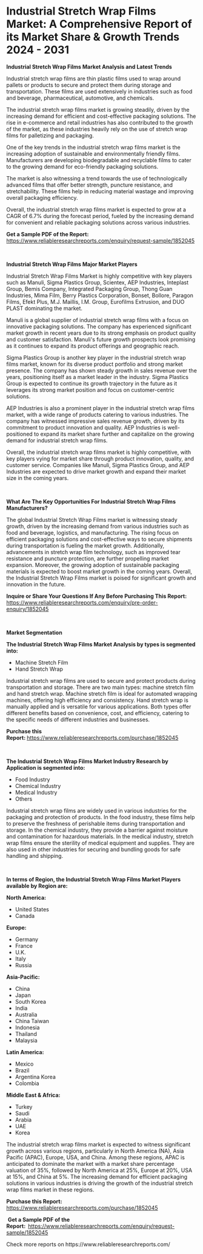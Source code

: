 <p><h1>Industrial Stretch Wrap Films Market: A Comprehensive Report of its Market Share & Growth Trends 2024 - 2031</h1></p><p><strong>Industrial Stretch Wrap Films Market Analysis and Latest Trends</strong></p>
<p><p>Industrial stretch wrap films are thin plastic films used to wrap around pallets or products to secure and protect them during storage and transportation. These films are used extensively in industries such as food and beverage, pharmaceutical, automotive, and chemicals.</p><p>The industrial stretch wrap films market is growing steadily, driven by the increasing demand for efficient and cost-effective packaging solutions. The rise in e-commerce and retail industries has also contributed to the growth of the market, as these industries heavily rely on the use of stretch wrap films for palletizing and packaging.</p><p>One of the key trends in the industrial stretch wrap films market is the increasing adoption of sustainable and environmentally friendly films. Manufacturers are developing biodegradable and recyclable films to cater to the growing demand for eco-friendly packaging solutions.</p><p>The market is also witnessing a trend towards the use of technologically advanced films that offer better strength, puncture resistance, and stretchability. These films help in reducing material wastage and improving overall packaging efficiency.</p><p>Overall, the industrial stretch wrap films market is expected to grow at a CAGR of 6.7% during the forecast period, fueled by the increasing demand for convenient and reliable packaging solutions across various industries.</p></p>
<p><strong>Get a Sample PDF of the Report:&nbsp;</strong> <a href="https://www.reliableresearchreports.com/enquiry/request-sample/1852045">https://www.reliableresearchreports.com/enquiry/request-sample/1852045</a></p>
<p>&nbsp;</p>
<p><strong>Industrial Stretch Wrap Films Major Market Players</strong></p>
<p><p>Industrial Stretch Wrap Films Market is highly competitive with key players such as Manuli, Sigma Plastics Group, Scientex, AEP Industries, Inteplast Group, Bemis Company, Integrated Packaging Group, Thong Guan Industries, Mima Film, Berry Plastics Corporation, Bonset, Bollore, Paragon Films, Efekt Plus, M.J. Maillis, I.M. Group, Eurofilms Extrusion, and DUO PLAST dominating the market.</p><p>Manuli is a global supplier of industrial stretch wrap films with a focus on innovative packaging solutions. The company has experienced significant market growth in recent years due to its strong emphasis on product quality and customer satisfaction. Manuli's future growth prospects look promising as it continues to expand its product offerings and geographic reach.</p><p>Sigma Plastics Group is another key player in the industrial stretch wrap films market, known for its diverse product portfolio and strong market presence. The company has shown steady growth in sales revenue over the years, positioning itself as a market leader in the industry. Sigma Plastics Group is expected to continue its growth trajectory in the future as it leverages its strong market position and focus on customer-centric solutions.</p><p>AEP Industries is also a prominent player in the industrial stretch wrap films market, with a wide range of products catering to various industries. The company has witnessed impressive sales revenue growth, driven by its commitment to product innovation and quality. AEP Industries is well-positioned to expand its market share further and capitalize on the growing demand for industrial stretch wrap films.</p><p>Overall, the industrial stretch wrap films market is highly competitive, with key players vying for market share through product innovation, quality, and customer service. Companies like Manuli, Sigma Plastics Group, and AEP Industries are expected to drive market growth and expand their market size in the coming years.</p></p>
<p>&nbsp;</p>
<p><strong>What Are The Key Opportunities For Industrial Stretch Wrap Films Manufacturers?</strong></p>
<p><p>The global Industrial Stretch Wrap Films market is witnessing steady growth, driven by the increasing demand from various industries such as food and beverage, logistics, and manufacturing. The rising focus on efficient packaging solutions and cost-effective ways to secure shipments during transportation is fueling the market growth. Additionally, advancements in stretch wrap film technology, such as improved tear resistance and puncture protection, are further propelling market expansion. Moreover, the growing adoption of sustainable packaging materials is expected to boost market growth in the coming years. Overall, the Industrial Stretch Wrap Films market is poised for significant growth and innovation in the future.</p></p>
<p><strong>Inquire or Share Your Questions If Any Before Purchasing This Report:</strong> <a href="https://www.reliableresearchreports.com/enquiry/pre-order-enquiry/1852045">https://www.reliableresearchreports.com/enquiry/pre-order-enquiry/1852045</a></p>
<p>&nbsp;</p>
<p><strong>Market Segmentation</strong></p>
<p><strong>The Industrial Stretch Wrap Films Market Analysis by types is segmented into:</strong></p>
<p><ul><li>Machine Stretch Film</li><li>Hand Stretch Wrap</li></ul></p>
<p><p>Industrial stretch wrap films are used to secure and protect products during transportation and storage. There are two main types: machine stretch film and hand stretch wrap. Machine stretch film is ideal for automated wrapping machines, offering high efficiency and consistency. Hand stretch wrap is manually applied and is versatile for various applications. Both types offer different benefits based on convenience, cost, and efficiency, catering to the specific needs of different industries and businesses.</p></p>
<p><strong>Purchase this Report:&nbsp;</strong><a href="https://www.reliableresearchreports.com/purchase/1852045">https://www.reliableresearchreports.com/purchase/1852045</a></p>
<p>&nbsp;</p>
<p><strong>The Industrial Stretch Wrap Films Market Industry Research by Application is segmented into:</strong></p>
<p><ul><li>Food Industry</li><li>Chemical Industry</li><li>Medical Industry</li><li>Others</li></ul></p>
<p><p>Industrial stretch wrap films are widely used in various industries for the packaging and protection of products. In the food industry, these films help to preserve the freshness of perishable items during transportation and storage. In the chemical industry, they provide a barrier against moisture and contamination for hazardous materials. In the medical industry, stretch wrap films ensure the sterility of medical equipment and supplies. They are also used in other industries for securing and bundling goods for safe handling and shipping.</p></p>
<p>&nbsp;</p>
<p><strong>In terms of Region, the Industrial Stretch Wrap Films Market Players available by Region are:</strong></p>
<p>
    <p> <strong> North America: </strong>
        <ul>
            <li>United States</li>
            <li>Canada</li>
        </ul>
        </p> 
    <p> <strong> Europe: </strong>
        <ul>
            <li>Germany</li>
            <li>France</li>
            <li>U.K.</li>
            <li>Italy</li>
            <li>Russia</li>
        </ul>
        </p> 
    <p> <strong> Asia-Pacific: </strong>
        <ul>
            <li>China</li>
            <li>Japan</li>
            <li>South Korea</li>
            <li>India</li>
            <li>Australia</li>
            <li>China Taiwan</li>
            <li>Indonesia</li>
            <li>Thailand</li>
            <li>Malaysia</li>
        </ul>
        </p> 
    <p> <strong> Latin America: </strong>
        <ul>
            <li>Mexico</li>
            <li>Brazil</li>
            <li>Argentina Korea</li>
            <li>Colombia</li>
        </ul>
        </p> 
    <p> <strong> Middle East & Africa: </strong>
        <ul>
            <li>Turkey</li>
            <li>Saudi</li>
            <li>Arabia</li>
            <li>UAE</li>
            <li>Korea</li>
        </ul>
    </p>
    </p>
<p><p>The industrial stretch wrap films market is expected to witness significant growth across various regions, particularly in North America (NA), Asia Pacific (APAC), Europe, USA, and China. Among these regions, APAC is anticipated to dominate the market with a market share percentage valuation of 35%, followed by North America at 25%, Europe at 20%, USA at 15%, and China at 5%. The increasing demand for efficient packaging solutions in various industries is driving the growth of the industrial stretch wrap films market in these regions.</p></p>
<p><strong>Purchase this Report: </strong><a href="https://www.reliableresearchreports.com/purchase/1852045">https://www.reliableresearchreports.com/purchase/1852045</a></p>
<p>&nbsp;<strong>Get a Sample PDF of the Report:&nbsp;&nbsp;</strong><a href="https://www.reliableresearchreports.com/enquiry/request-sample/1852045">https://www.reliableresearchreports.com/enquiry/request-sample/1852045</a></p>
<p><strong></strong></p>
<p>Check more reports on https://www.reliableresearchreports.com/</p>